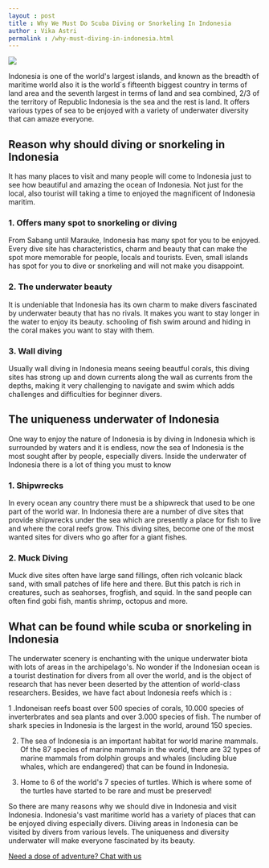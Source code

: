 ```yaml
---
layout : post
title : Why We Must Do Scuba Diving or Snorkeling In Indonesia
author : Vika Astri
permalink : /why-must-diving-in-indonesia.html
---
```


<img src="https://i.imgur.com/UfzHgXp.jpg" class="img-responsive post-feat-img" />

Indonesia is one of the world's largest islands, and known as the breadth of maritime world also it is the world´s fifteenth biggest country in terms of land area and the seventh largest in terms of land and sea combined, 2/3 of the territory of Republic Indonesia is the sea and the rest is land. It offers various types of sea to be enjoyed with a variety of underwater diversity that can amaze everyone.

## Reason why should diving or snorkeling in Indonesia
It has many places to visit and many people will come to Indonesia just to see how beautiful and amazing the ocean of Indonesia. Not just for the local, also tourist will taking a time to enjoyed the magnificent of Indonesia maritim.

### 1. Offers many spot to snorkeling or diving
From Sabang until Marauke, Indonesia has many spot for you to be enjoyed. Every dive site has characteristics, charm and beauty that can make the spot more memorable for people, locals and tourists. Even, small islands has spot for you to dive or snorkeling and will not make you disappoint.

### 2. The underwater beauty
It is undeniable that Indonesia has its own charm to make divers fascinated by underwater beauty that has no rivals. It makes you want to stay longer in the water to enjoy its beauty. schooling of fish swim around and hiding in the coral makes you want to stay with them.

### 3. Wall diving
Usually wall diving in Indonesia means seeing beautful corals, this diving sites has strong up and down currents along the wall as currents from the depths, making it very challenging to navigate and swim which adds challenges and difficulties for beginner divers.

## The uniqueness underwater of Indonesia
One way to enjoy the nature of Indonesia is by diving in Indonesia which is surrounded by waters and it is endless, now the sea of Indonesia is the most sought after by people, especially divers. Inside the underwater of Indonesia there is a lot of thing you must to know
### 1. Shipwrecks
In every ocean any country there must be a shipwreck that used to be one part of the world war. In Indonesia there are a number of dive sites that provide shipwrecks under the sea which are presently a place for fish to live and where the coral reefs grow. This diving sites, become one of the most wanted sites for divers who go after for a giant fishes.

### 2. Muck Diving
Muck dive sites often have large sand fillings, often rich volcanic black sand, with small patches of life here and there. But this patch is rich in creatures, such as seahorses, frogfish, and squid. In the sand people can often find gobi fish, mantis shrimp, octopus and more.

## What can be found while scuba or snorkeling in Indonesia
The underwater scenery is enchanting with the unique underwater biota with lots of areas in the archipelago's. No wonder if the Indonesian ocean is a tourist destination for divers from all over the world, and is the object of research that has never been deserted by the attention of world-class researchers. Besides, we have fact about Indonesia reefs which is :

1 .Indoneisan reefs boast over 500 species of corals, 10.000 species of inverterbrates and sea plants and over 3.000 species of fish. The number of shark species in Indonesia is the largest in the world, around 150 species.

2. The sea of Indonesia is an important habitat for world marine mammals. Of the 87 species of marine mammals in the world, there are 32 types of marine mammals from dolphin groups and whales (including blue whales, which are endangered) that can be found in Indonesia.

3. Home to 6 of the world's 7 species of turtles. Which is where some of the turtles have started to be rare and must be preserved!

So there are many reasons why we should dive in Indonesia and visit Indonesia. Indonesia's vast maritime world has a variety of places that can be enjoyed diving especially divers. Diiving areas in Indonesia can be visited by divers from various levels. The uniqueness and diversity underwater will make everyone fascinated by its beauty.

<a href="https://web.whatsapp.com/send?phone={{site.wa}}&text=Hi%20E-Nyelam,%20i%20need%20info%20for%20dive%20spot" class="cta--in--page">Need a dose of adventure? Chat with us</a>
